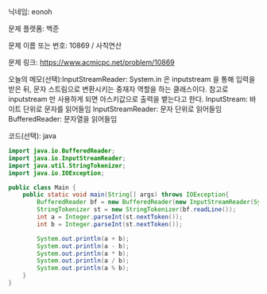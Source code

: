 닉네임: eonoh

문제 플랫폼: 백준

문제 이름 또는 번호: 10869 / 사칙연산

문제 링크: https://www.acmicpc.net/problem/10869

오늘의 메모(선택):InputStreamReader: System.in 은 inputstream 을 통해 입력을 받은 뒤, 문자 스트림으로 변환시키는 중재자 역할을 하는 클래스이다. 참고로 inputstream 만 사용하게 되면 아스키값으로 출력을 뱉는다고 한다.
InputStream: 바이트 단위로 문자를 읽어들임
InputStreamReader: 문자 단위로 읽어들임
BufferedReader: 문자열을 읽어들임

코드(선택): java

```java
import java.io.BufferedReader;
import java.io.InputStreamReader;
import java.util.StringTokenizer;
import java.io.IOException;

public class Main {
	public static void main(String[] args) throws IOException{
		BufferedReader bf = new BufferedReader(new InputStreamReader(System.in));
		StringTokenizer st = new StringTokenizer(bf.readLine());
		int a = Integer.parseInt(st.nextToken());
		int b = Integer.parseInt(st.nextToken());

		System.out.println(a + b);
		System.out.println(a - b);
		System.out.println(a * b);
		System.out.println(a / b);
		System.out.println(a % b);
	}
}
```
